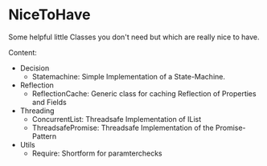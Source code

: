 # NiceToHave
Some helpful little Classes you don't need but which are really nice to have.

Content:
* Decision
	* Statemachine: Simple Implementation of a State-Machine.
* Reflection
	* ReflectionCache: Generic class for caching Reflection of Properties and Fields
* Threading
	* ConcurrentList: Threadsafe Implementation of IList
	* ThreadsafePromise: Threadsafe Implementation of the Promise-Pattern
* Utils
	* Require: Shortform for paramterchecks